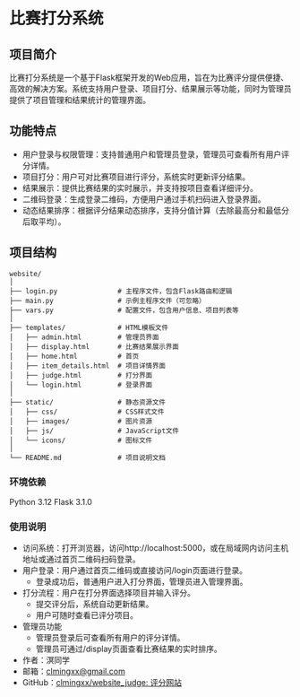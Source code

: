 # 比赛打分系统

## 项目简介

比赛打分系统是一个基于Flask框架开发的Web应用，旨在为比赛评分提供便捷、高效的解决方案。系统支持用户登录、项目打分、结果展示等功能，同时为管理员提供了项目管理和结果统计的管理界面。

## 功能特点

* 用户登录与权限管理：支持普通用户和管理员登录，管理员可查看所有用户评分详情。
* 项目打分：用户可对比赛项目进行评分，系统实时更新评分结果。
* 结果展示：提供比赛结果的实时展示，并支持按项目查看详细评分。
* 二维码登录：生成登录二维码，方便用户通过手机扫码进入登录界面。
* 动态结果排序：根据评分结果动态排序，支持分值计算（去除最高分和最低分后取平均）。

## 项目结构

```
website/
│
├── login.py               # 主程序文件，包含Flask路由和逻辑
├── main.py                # 示例主程序文件（可忽略）
├── vars.py                # 配置文件，包含用户信息、项目列表等
│
├── templates/             # HTML模板文件
│   ├── admin.html         # 管理员界面
│   ├── display.html       # 比赛结果展示界面
│   ├── home.html          # 首页
│   ├── item_details.html  # 项目详情界面
│   ├── judge.html         # 打分界面
│   └── login.html         # 登录界面
│
├── static/                # 静态资源文件
│   ├── css/               # CSS样式文件
│   ├── images/            # 图片资源
│   ├── js/                # JavaScript文件
│   └── icons/             # 图标文件
│
└── README.md              # 项目说明文档
```
### 环境依赖

Python 3.12
Flask 3.1.0

### 使用说明

* 访问系统：打开浏览器，访问http://localhost:5000，或在局域网内访问主机地址或通过首页二维码扫码登录。
* 用户登录：用户通过首页二维码或直接访问/login页面进行登录。
  * 登录成功后，普通用户进入打分界面，管理员进入管理界面。
* 打分流程：用户在打分界面选择项目并输入评分。
  * 提交评分后，系统自动更新结果。
  * 用户可随时查看已评分项目。
* 管理员功能
  * 管理员登录后可查看所有用户的评分详情。
  * 管理员可通过/display页面查看比赛结果的实时排序。
* 作者：溟同学
* 邮箱：clmingxx@gmail.com
* GitHub：[clmingxx/website\_judge: 评分网站](https://github.com/clmingxx/website_judge)
